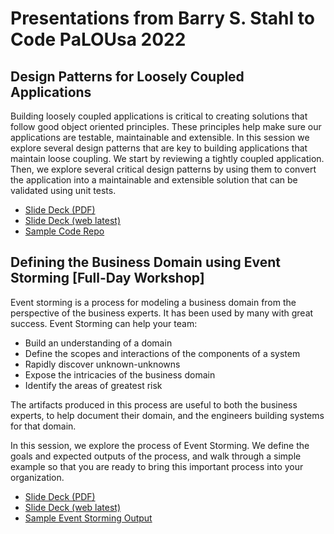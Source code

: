 # Presentations from Barry S. Stahl to Code PaLOUsa 2022

## Design Patterns for Loosely Coupled Applications

Building loosely coupled applications is critical to creating solutions that follow good object oriented principles. These principles help make sure our applications are testable, maintainable and extensible. In this session we explore several design patterns that are key to building applications that maintain loose coupling. We start by reviewing a tightly coupled application. Then, we explore several critical design patterns by using them to convert the application into a maintainable and extensible solution that can be validated using unit tests.

* [Slide Deck (PDF)](Design%20Patterns%20for%20Loosely%20Coupled%20Applications.pdf)
* [Slide Deck (web latest)](http://designpatternsforloosecoupling.azurewebsites.net/)
* [Sample Code Repo](https://www.github.com/bsstahl/DesignPatternsForLooseCoupling)

## Defining the Business Domain using Event Storming [Full-Day Workshop]

Event storming is a process for modeling a business domain from the perspective of the business experts. It has been used by many with great success. Event Storming can help your team:

* Build an understanding of a domain
* Define the scopes and interactions of the components of a system
* Rapidly discover unknown-unknowns
* Expose the intricacies of the business domain
* Identify the areas of greatest risk

The artifacts produced in this process are useful to both the business experts, to help document their domain, and the engineers building systems for that domain.

In this session, we explore the process of Event Storming. We define the goals and expected outputs of the process, and walk through a simple example so that you are ready to bring this important process into your organization.

* [Slide Deck (PDF)](Defining%20the%20Business%20Domain%20using%20Event%20Storming.pdf)
* [Slide Deck (web latest)](http://introtoeventstorming.azurewebsites.net/)
* [Sample Event Storming Output](https://lucid.app/documents/view/903336f5-0d8a-461e-8556-93dab207a42f)
